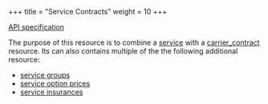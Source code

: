 +++
title = "Service Contracts"
weight = 10
+++

<em class="fa fa-fw fa-file-text-o"></em>[API specification](https://docs.myparcel.com/api-specification#/ServiceContracts)

The purpose of this resource is to combine a [service](/api/resources/services/) with a [carrier_contract](/api/resources/carrier-contracts/) resource.
Its can also contains multiple of the the following additional resource:

* [service groups](/api/resources/service-groups/)
* [service option prices](/api/resources/service-option-prices/) 
* [service insurances](/api/resources/service-insurances/)
